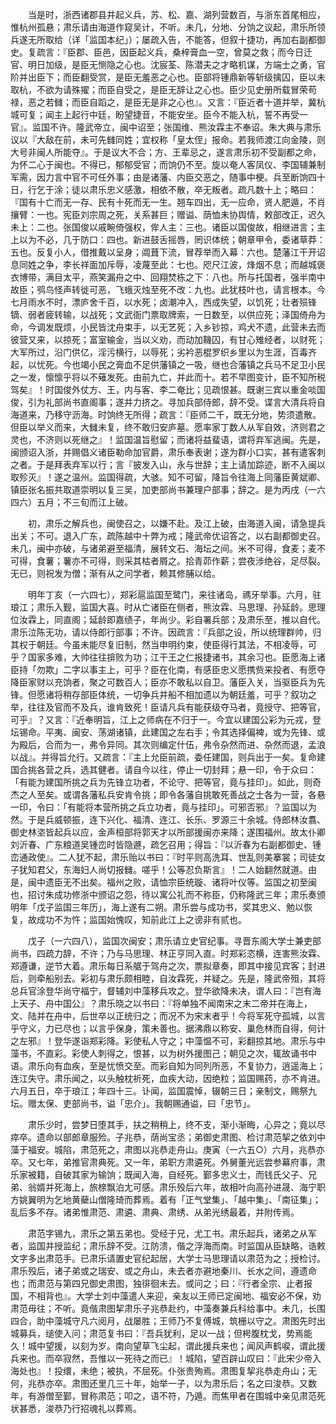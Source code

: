 <!-- { "loadSidebar": true } -->
　　当是时，浙西诸郡县并起义兵，苏、松、嘉、湖列营数百，与浙东首尾相应，惟杭州孤悬；肃乐请由海道作窥吴计，不听。未几，分地、分饷之议起，肃乐所领兵遂无所取给（详「监国本纪」）；屡疏入告，不能答，但叙十捷功，再加右副都御史。复疏言：『臣郡、臣邑，因臣起义兵，桑梓膏血一空，曾莫之救；而今日迁官、明日加级，是臣无恻隐之心也。沈宸荃、陈潜夫之才略机谋，方端士之勇，官阶并出臣下；而臣翻受赏，是臣无羞恶之心也。臣部将锺鼎新等斩级擒囚，臣以未取杭，不欲为请殊擢；而臣自受之，是臣无辞让之心也。臣少见史册所载冒荣苟禄，恶之若雠；而臣自蹈之，是臣无是非之心也』。又言：『臣近者十道并举，冀杭城可复；闻主上起行中廷，盼望捷音，不能安坐。臣今不能入杭，誓不再受一官』。监国不许。隆武帝立，闽中诏至；张国维、熊汝霖主不奉诏。朱大典与肃乐议以『大敌在前，未可先雠同姓；宜权称「皇太侄」报命。若我师渡江向金陵，则大号非闽人所能夺』。于是议大不合；方、王辈忌之，遂言肃乐初不受副都之命，为怀二心于闽也。不得已，郁郁受官；而饷仍不至。旋以奄人客凤仪、李国辅兼制军需，因力言中官不可任外事；由是诸藩、内臣交恶之，随事中梗。兵至断饷四十日，行乞于涂；徒以肃乐忠义感激，相依不散，卒无叛者。疏凡数十上；略曰：『国有十亡而无一存、民有十死而无一生。翘车四出，无一应命，贤人肥遁，不肖攘臂：一也。宪臣刘宗周之死，关系甚巨；赠谥、荫恤未协舆情，敕部改正，迟久未上：二也。张国俊以戚畹倚强权，侔人主：三也。诸臣以国俊故，相继进言；主上以为不必，几于防口：四也。新进鼓舌摇唇，罔识体统；朝章甲令，委诸草莽：五也。反复小人，借推戴以呈身；阘葺下流，冒荐举而入幕：六也。楚藩江干开诏息同姓之争，李长祥面加斥辱，凌蔑至此：七也。咫尺江波，烽烟不息；而越城褒衣博带，满目太平，燕笑漏舟之中、回翔焚栋之下：八也。所与托国者，强半南中故臣；鸮鸟怪声转徙可恶，飞蛾灭烛至死不改：九也。此犹枝叶也，请言根本。今七月雨水不时，漂庐舍千百，以水死；卤潮冲入，西成失望，以饥死；壮者殒锋镝、弱者疲转输，以战死；文武衙门票取牌索，一日数至，以供应死；泽国倚舟为命，今调发既烦，小民皆沈舟束手，以无艺死；入乡钞掠，鸡犬不遗，此营未去而彼营又来，以掠死；富室输金，当以义劝，而动加鞿囚，有甘心雉经者，以财死；大军所过，沿门供亿，淫污横行，以辱死；劣衿恶棍罗织乡里以为生涯，百毒齐起，以忧死。今也竭小民之膏血不足供藩镇之一吸，继也合藩镇之兵马不足卫小民之一发，懔懔乎将以不薙发死。由前九亡，并此而十。若不早图变计，臣不知所税驾矣』！时国俊外仗方、王，内与客、李二奄比；见疏恨甚。既谢三宾以重金啖国俊，引为礼部尚书直阁事；遂并力挤之。寻加兵部侍郎，辞不受。谍言大清兵将自海道来，乃移守沥海。时饷终无所得；疏言：『臣师二千，既无分地，势须遣散。但臣以举义而来，大雠未复，终不敢归安庐墓。愿率家丁数人从军自效，济则君之灵也，不济则以死继之』！监国温旨慰留；而诸将益蜚语，谓将弃军逃闽。先是，闽颁诏入浙，并赐倡义诸臣勒命加官爵，肃乐奉表谢；遂为群小口实，甚有遣客刺之者。于是拜表弃军以行；言『披发入山，永与世辞；主上请加踪迹，断不入闽以取殄灭』！遂之温州。监国得疏，大骇。知不可留，降旨令往海上同藩臣黄斌卿、镇臣张名振共取道崇明以复三吴，加吏部尚书兼理户部事；辞之。是为丙戌（一六四六）五月；不三旬而江上破。

　　初，肃乐之解兵也，闽使召之，以嫌不赴。及江上破，由海道入闽，请急提兵出关；不可。退入广东，疏陈越中十弊为戒；隆武帝优诏答之，以右副都御史召。未几，闽中亦破，与诸弟避至福清，展转文石、海坛之间。米不可得，食麦；麦不可得，食薯；薯亦不可得，则采其枯者屑之。拾青茆作薪；尝夜涉绝谷，足尽裂。无已，则祝发为僧；渐有从之问学者，赖其修脯以给。

　　明年丁亥（一六四七），郑彩扈监国至鹭门，来往诸岛，禡牙举事。六月，驻琅江；肃乐入觐，监国大喜。时从亡诸臣在侧者，熊汝霖、马思理、孙延龄。思理位汝霖上，同直阁；延龄即嘉绩子，年尚少。彩自署兵部；及肃乐至，推以自代。肃乐泣陈无功，请以侍郎行部事；不许。因疏言：『兵部之设，所以统理群帅，归其权于朝廷。今虽未能尽复旧制，然当申明约束，使臣得行其法，不相凌辱，可乎？国家多难，大帅往往揜败为功；江干王之仁报捷诸书，其余习也。臣愿海上诸臣持「勿欺」二字以事主上，可乎？臣在化南，有感臣忠义愿携赀来投者、有愿夺降臣家财以充饷者，聚之可数百人；臣亦不敢私以自卫。藩臣入关，当驱臣兵为先锋。但愿诸将稍存部臣体统，一切争兵并船不相加遗以为朝廷羞，可乎？叙功之举，往往及官而不及兵，谁肯致死！臣请凡兵有能获级夺马者，竟授守、把等官，可乎』？又言：『近奉明旨，江上之师病在不归于一。今宜以建国公彩为元戎，登坛锡命。平夷、闽安、荡湖诸镇，此建国之左右手；令其选择偏裨，或为先锋、或为殿后，合而为一，弗令异同。其次则编定什伍，弗令杂然而进、杂然而退，孟浪以战』。并得旨允行。又疏言：『主上允臣前疏，委任建国，则兵出于一矣。复命建国合挑各营之兵，选其健者。请自今以往，停止一切封拜；悬一印，令于众曰：「有能为建国所挑之兵为先锋立功者，不论守、把等官，竟与挂印」。如此，则奇杰之人至矣。或谓各藩私兵安肯令挑；即令各藩自挑敢死善战之士各为一营，各悬一印，令曰：「有能将本营所挑之兵立功者，竟与挂印」。可邪否邪』？监国以为然。于是兵威顿振，连下兴化、福清、连江、长乐、罗源三十余城。侍郎林汝翥、御史林垐皆起兵以应，金声桓部将郭天才以所部援闽亦来降；遂围福州。故太仆卿刘沂春、广东粮道吴锺峦时皆隐遯，疏乞召用；得旨：『以沂春为右副都御史、锺峦通政使』。二人犹不起，肃乐贻以书曰：『时平则高洗耳、世乱则美搴裳；司徒女子犹知君父，东海妇人尚切报雠。嗟乎！公等忍负斯言』！二人始翻然就道。由是，闽中遗臣无不出矣。福州之败，请恤宗臣统璇、诸将叶仪等。监国之初至闽也，招讨朱成功修浙中颁诏之怨，待以寓公礼而不称臣，仍称隆武三年；肃乐奏颁明年「戊子监国三年历」，海上遂有二朔。肃乐尝与成功书，奖其忠义、勉以恢复，故成功不为忤；监国始愧叹，知前此江上之谤非有贰也。

　　戊子（一六四八），监国次闽安；肃乐请立史官纪事。寻晋东阁大学士兼吏部尚书，四疏力辞，不许；乃与马思理、林正亨同入直。时郑彩恣横，连害熊汝霖、郑遵谦，逆节大着。肃乐每日系艍于驾舟之次，票拟章奏，即其中接见宾客；封进后，则牵船别去。彩初与肃乐颇相睦，自汝霖死，并疑之。先是，隆武帝殂，其将总兵官涂登华尚守福宁，督辅刘中藻移兵攻之。登华欲降未决，谓人曰：『岂有海上天子、舟中国公』？肃乐晓之以书曰：『将单独不闻南宋之末二帝并在海上，文、陆并在舟中，后世卒以正统归之；而况不为宋末者乎！今将军死守孤城，以言乎守义，力已尽也；以言乎保身，策未善也。据沸鼎以称安、巢危林而自得，何计之左邪』！登华遂诣郑彩降。彩使私人守之；中藻愠不可，彩翻掠其地。肃乐与中藻书，不直彩。彩使人刺得之，恨甚，以为树外援图己；朝见之次，辄故诵书中语。肃乐向有血疾，至是忧愤交至。而彩自知为同列所恶，不复协力，逍遥海上；连江失守。肃乐闻之，以头触枕祈死，血疾大动，因绝粒；监国赐药，亦不肯进。六月五日，卒于琅江；年四十三。讣闻，监国震悼，辍朝三日；亲制文，赐祭九坛。赠太保、吏部尚书，谥「忠介」。我朝赐通谥，曰「忠节」。

　　肃乐少时，尝梦日堕其手，扶之稍稍上，终不支，渐小渐晦，心异之；竟以尽瘁卒。遗命以部郎章服殓。子兆恭，荫尚宝丞；弟御史肃图、检讨肃范挈之依刘中藻于福安。城陷，肃范死之，肃图以兆恭走舟山。庚寅（一六五○）六月，兆恭亦卒。又七年，弟推官肃典死。又一年，弟职方肃遴死。外舅董光远尝参幕府事，肃乐家被籍，自破其家为输饷；既闻入海，自经死。鄞多忠义士，而钱氏父子、兄弟、翁婿并死海上，旅榇飘泊尢可感。肃乐殁后六年，故相叶向高孙进晟、海宁职方姚翼明为乞地黄蘗山僧隆琦而葬焉。着有「正气堂集」、「越中集」、「南征集」；乱后多不存。诸弟惟肃范、肃遴、肃典、肃绣、从弟光绣最着，并附传焉。

　　肃范字锡九，肃乐之第五弟也。受经于兄，尤工书。肃乐起兵，诸弟之从军者，监国并授监纪；肃乐辞不受。江防溃，偕之浮海而南。时监国从臣缺略，诰敕文字多出肃范手。已肃乐请置史官纪起居，大学士马思理请以肃范为之；授检讨。肃乐殁后，诸子弟或之瑞安、或之舟山，未去者亦避地秦川、长水之间，遵遗命也；而肃范与第四兄御史肃图，独徘徊未去。或问之；曰：『行者全宗、止者报国，不相背也』。大学士刘中藻遣人来迎，亲友以王师已定闽地、福安必不保，劝肃范毋往；不听。竟偕肃图挈肃乐子兆恭赴约，中藻奏兼兵科给事中。未几，长围四合，助中藻城守凡六阅月，战屡胜；王师乃不复傅城，筑栅以守之。肃图先时出城募兵，缒使入问；肃范复书曰：『吾兵犹利，足以一战；但枵腹枕戈，势焉能久！城中望援，以刻为岁。南向望草飞尘起，谓此援兵来也；闻风声鹤唳，谓此援兵来也。而卒寂然，吾惟以一死待之而已』！城陷，望百辟山叹曰：『此宋少帝入海处也』！投缳，未绝；被执，不屈死。仆张贵殉焉。肃图复挈兆恭走舟山；无何，兆恭亦卒。肃图还里几三十年，始举一子，以为肃乐后；名之曰浚恭。又数年，有游僧至鄞，冒称肃范；叩之，语不符，乃遁。而焦甲者在围城中亲见肃范死状甚悉，浚恭乃行招魂礼以葬焉。

